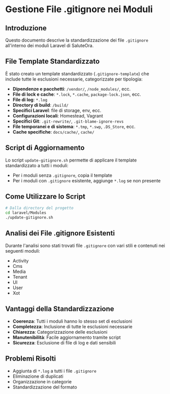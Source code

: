 # Gestione File .gitignore nei Moduli

## Introduzione

Questo documento descrive la standardizzazione dei file `.gitignore` all'interno dei moduli Laravel di SaluteOra.

## File Template Standardizzato

È stato creato un template standardizzato (`.gitignore-template`) che include tutte le esclusioni necessarie, categorizzate per tipologia:

- **Dipendenze e pacchetti**: `/vendor/`, `/node_modules/`, ecc.
- **File di lock e cache**: `*.lock`, `*.cache`, `package-lock.json`, ecc.
- **File di log**: `*.log`
- **Directory di build**: `/build/`
- **Specifici Laravel**: file di storage, env, ecc.
- **Configurazioni locali**: Homestead, Vagrant
- **Specifici Git**: `.git-rewrite/`, `.git-blame-ignore-revs`
- **File temporanei e di sistema**: `*.tmp`, `*.swp`, `.DS_Store`, ecc.
- **Cache specifiche**: `docs/cache/`, `cache/`

## Script di Aggiornamento

Lo script `update-gitignore.sh` permette di applicare il template standardizzato a tutti i moduli:

- Per i moduli senza `.gitignore`, copia il template
- Per i moduli con `.gitignore` esistente, aggiunge `*.log` se non presente

## Come Utilizzare lo Script

```bash
# Dalla directory del progetto
cd laravel/Modules
./update-gitignore.sh
```

## Analisi dei File .gitignore Esistenti

Durante l'analisi sono stati trovati file `.gitignore` con vari stili e contenuti nei seguenti moduli:

- Activity
- Cms
- Media
- Tenant
- UI
- User
- Xot

## Vantaggi della Standardizzazione

- **Coerenza**: Tutti i moduli hanno lo stesso set di esclusioni
- **Completezza**: Inclusione di tutte le esclusioni necessarie
- **Chiarezza**: Categorizzazione delle esclusioni
- **Manutenibilità**: Facile aggiornamento tramite script
- **Sicurezza**: Esclusione di file di log e dati sensibili

## Problemi Risolti

- Aggiunta di `*.log` a tutti i file `.gitignore`
- Eliminazione di duplicati
- Organizzazione in categorie
- Standardizzazione del formato 
